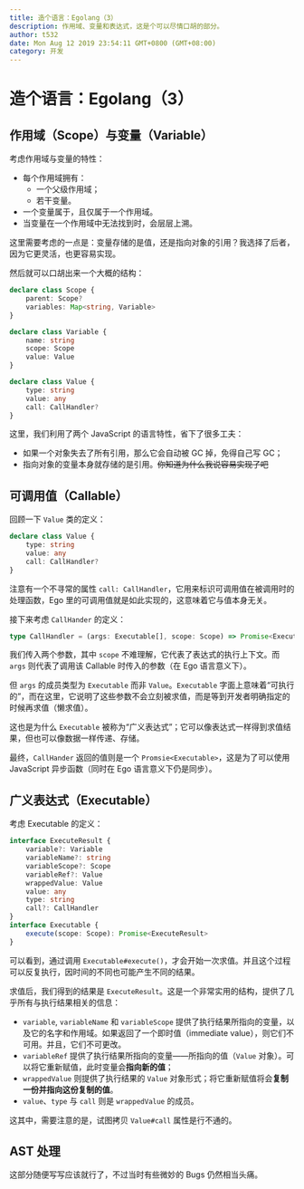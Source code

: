 ```yaml
---
title: 造个语言：Egolang（3）
description: 作用域、变量和表达式，这是个可以尽情口胡的部分。
author: t532
date: Mon Aug 12 2019 23:54:11 GMT+0800 (GMT+08:00)
category: 开发
---
```


# 造个语言：Egolang（3）

<Series prev="/2019/08/06/ego-development-2/" />

## 作用域（Scope）与变量（Variable）

考虑作用域与变量的特性：

- 每个作用域拥有：
    - 一个父级作用域；
    - 若干变量。
- 一个变量属于，且仅属于一个作用域。
- 当变量在一个作用域中无法找到时，会层层上溯。

这里需要考虑的一点是：变量存储的是值，还是指向对象的引用？我选择了后者，因为它更灵活，也更容易实现。

然后就可以口胡出来一个大概的结构：

```ts
declare class Scope {
    parent: Scope?
    variables: Map<string, Variable>
}

declare class Variable {
    name: string
    scope: Scope
    value: Value
}

declare class Value {
    type: string
    value: any
    call: CallHandler?
}
```

这里，我们利用了两个 JavaScript 的语言特性，省下了很多工夫：

- 如果一个对象失去了所有引用，那么它会自动被 GC 掉，免得自己写 GC；
- 指向对象的变量本身就存储的是引用。~~你知道为什么我说容易实现了吧~~

## 可调用值（Callable）

回顾一下 `Value` 类的定义：

```ts
declare class Value {
    type: string
    value: any
    call: CallHandler?
}
```

注意有一个不寻常的属性 `call: CallHandler`，它用来标识可调用值在被调用时的处理函数，Ego 里的可调用值就是如此实现的，这意味着它与值本身无关。

接下来考虑 `CallHander` 的定义：

```ts
type CallHandler = (args: Executable[], scope: Scope) => Promise<Executable>
```

我们传入两个参数，其中 `scope` 不难理解，它代表了表达式的执行上下文。而 `args` 则代表了调用该 Callable 时传入的参数（在 Ego 语言意义下）。

但 `args` 的成员类型为 `Executable` 而非 `Value`。`Executable` 字面上意味着“可执行的”，而在这里，它说明了这些参数不会立刻被求值，而是等到开发者明确指定的时候再求值（懒求值）。

这也是为什么 `Executable` 被称为“广义表达式”；它可以像表达式一样得到求值结果，但也可以像数据一样传递、存储。

最终，`CallHander` 返回的值则是一个 `Promsie<Executable>`，这是为了可以使用 JavaScript 异步函数（同时在 Ego 语言意义下仍是同步）。

## 广义表达式（Executable）

考虑 Executable 的定义：

```ts
interface ExecuteResult {
    variable?: Variable
    variableName?: string
    variableScope?: Scope
    variableRef?: Value
    wrappedValue: Value
    value: any
    type: string
    call?: CallHandler
}
interface Executable {
    execute(scope: Scope): Promise<ExecuteResult>
}
```

可以看到，通过调用 `Executable#execute()`，才会开始一次求值。并且这个过程可以反复执行，因时间的不同也可能产生不同的结果。

求值后，我们得到的结果是 `ExecuteResult`。这是一个非常实用的结构，提供了几乎所有与执行结果相关的信息：

- `variable`, `variableName` 和 `variableScope` 提供了执行结果所指向的变量，以及它的名字和作用域。如果返回了一个即时值（immediate value），则它们不可用。并且，它们不可更改。
- `variableRef` 提供了执行结果所指向的变量——所指向的值（`Value` 对象）。可以将它重新赋值，此时变量会**指向新的值**；
- `wrappedValue` 则提供了执行结果的 `Value` 对象形式；将它重新赋值将会**复制一份并指向这份复制的值**。
- `value`、`type` 与 `call` 则是 `wrappedValue` 的成员。

这其中，需要注意的是，试图拷贝 `Value#call` 属性是行不通的。

## AST 处理

这部分随便写写应该就行了，不过当时有些微妙的 Bugs 仍然相当头痛。
